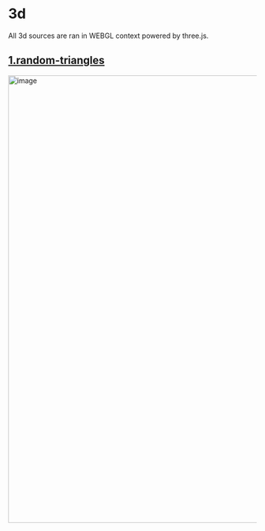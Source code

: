 # 3d

All 3d sources are ran in WEBGL context powered by three.js.

## [1.random-triangles](https://github.com/mattverse/what-i-love/tree/main/3d/1-random-triangles)
<img width="906" alt="image" src="https://user-images.githubusercontent.com/45252226/176421962-0d774c39-c30e-467e-8b94-d834c4198710.png">
